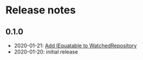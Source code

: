 # Release notes
## 0.1.0
* 2020-01-21: [Add IEquatable to WatchedRepository](https://github.com/rianjs/RepoInspector/pull/49)
* 2020-01-20: initial release
